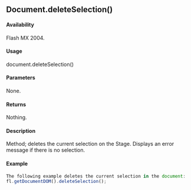 ## Document.deleteSelection()

#### Availability

Flash MX 2004.

#### Usage

document.deleteSelection()

#### Parameters

None.

#### Returns

Nothing.

#### Description

Method; deletes the current selection on the Stage. Displays an error message if there is no selection.

#### Example

```javascript
The following example deletes the current selection in the document:
fl.getDocumentDOM().deleteSelection();

```